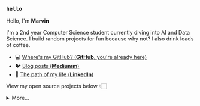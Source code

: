 ### `hello`


Hello, I'm **Marvin**

I'm a 2nd year Computer Science student currently diving into AI and Data Science. 
I build random projects for fun because why not? 
I also drink loads of coffee.


- 💻  [Where's my GitHub? (**GitHub**, you're already here)](https://github.com/f)
- 🐦  [Blog posts (**Mediumm**)](https://medium.com/@marvinraj77/about)
- 🏹  [The path of my life (**LinkedIn**)](https://linkedin.com/in/fatihkadirakin)

View my open source projects below 👇🏻

<details>
  <summary>More...</summary>
  <img src="https://github-readme-stats.vercel.app/api?username=marvinraj&show_icons=true&count_private=true&theme=dark" />
</details>
